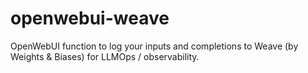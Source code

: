 # openwebui-weave
OpenWebUI function to log your inputs and completions to Weave (by Weights &amp; Biases) for LLMOps / observability.

